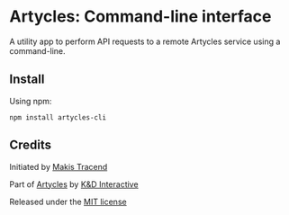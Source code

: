 # Artycles: Command-line interface

A utility app to perform API requests to a remote Artycles service using a command-line.

## Install

Using npm:
```
npm install artycles-cli
```

## Credits

Initiated by [Makis Tracend](http://github.com/tracend)

Part of [Artycles](http://artycl.es/) by [K&D Interactive](http://kdi.co/)

Released under the [MIT license](http://makesites.org/licenses/MIT)
